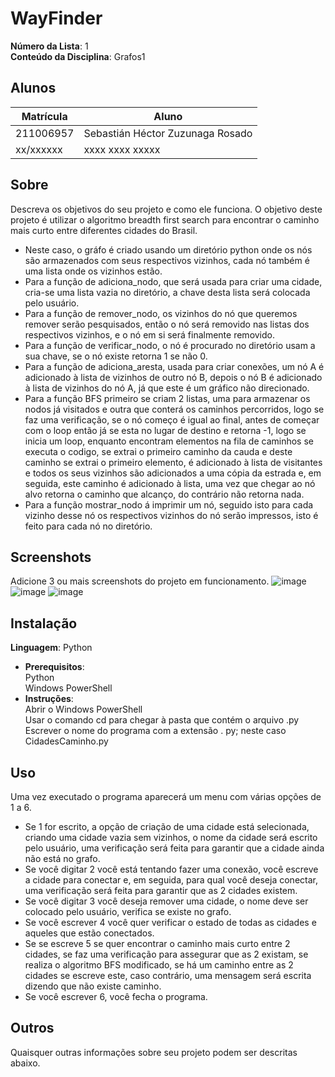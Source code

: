 # WayFinder

**Número da Lista**: 1<br>
**Conteúdo da Disciplina**: Grafos1<br>

## Alunos
|Matrícula | Aluno |
| -- | -- |
| 211006957  |  Sebastián Héctor Zuzunaga Rosado |
| xx/xxxxxx  |  xxxx xxxx xxxxx |

## Sobre 
Descreva os objetivos do seu projeto e como ele funciona. 
O objetivo deste projeto é utilizar o algoritmo breadth first search para encontrar o caminho mais curto entre diferentes cidades do Brasil.
- Neste caso, o gráfo é criado usando um diretório python onde os nós são armazenados com seus respectivos vizinhos, cada nó também é uma lista onde os vizinhos estão.
- Para a função de adiciona_nodo, que será usada para criar uma cidade, cria-se uma lista vazia no diretório, a chave desta lista será colocada pelo usuário.
- Para a função de remover_nodo, os vizinhos do nó que queremos remover serão pesquisados, então o nó será removido nas listas dos respectivos vizinhos, e o nó em si será finalmente removido.
- Para a função de verificar_nodo, o nó é procurado no diretório usam a sua chave, se o nó existe retorna 1 se não 0.
- Para a função de adiciona_aresta, usada para criar conexões, um nó A é adicionado à lista de vizinhos de outro nó B, depois o nó B é adicionado à lista de vizinhos do nó A, já que este é um gráfico não direcionado.
- Para a função BFS primeiro se criam 2 listas, uma para armazenar os nodos já visitados e outra que conterá os caminhos percorridos, logo se faz uma verificação, se o nó começo é igual ao final, antes de começar com o loop então já se esta no lugar de destino e retorna -1, logo se inicia um loop, enquanto encontram elementos na fila de caminhos se executa o codigo, se extrai o primeiro caminho da cauda e deste caminho se extrai o primeiro elemento, é adicionado à lista de visitantes e todos os seus vizinhos são adicionados a uma cópia da estrada e, em seguida, este caminho é adicionado à lista, uma vez que chegar ao nó alvo retorna o caminho que alcanço, do contrário não retorna nada.
- Para a função mostrar_nodo á imprimir um nó, seguido isto para cada vizinho desse nó os respectivos vizinhos do nó serão impressos, isto é feito para cada nó no diretório.

## Screenshots
Adicione 3 ou mais screenshots do projeto em funcionamento.
![image](https://github.com/sebazac332/Projeto-1-PA/assets/98188828/2774dce6-1ca9-4167-8681-671054506125)
![image](https://github.com/sebazac332/Projeto-1-PA/assets/98188828/69573d6b-be7f-4bf0-826c-a9974bec8702)
![image](https://github.com/sebazac332/Projeto-1-PA/assets/98188828/5b14e5e4-4c68-4fd2-adad-33ebe291424e)


## Instalação 
**Linguagem**: Python<br>
- **Prerequisitos**:<br>
  Python<br>
  Windows PowerShell<br>
- **Instruções**:<br>
  Abrir o Windows PowerShell<br>
  Usar o comando cd para chegar à pasta que contém o arquivo .py<br>
  Escrever o nome do programa com a extensão . py; neste caso CidadesCaminho.py<br>

## Uso <br>
Uma vez executado o programa aparecerá um menu com várias opções de 1 a 6.<br>
- Se 1 for escrito, a opção de criação de uma cidade está selecionada, criando uma cidade vazia sem vizinhos, o nome da cidade será escrito pelo usuário, uma verificação será feita para garantir que a cidade ainda não está no grafo.
- Se você digitar 2 você está tentando fazer uma conexão, você escreve a cidade para conectar e, em seguida, para qual você deseja conectar, uma verificação será feita para garantir que as 2 cidades existem.
- Se você digitar 3 você deseja remover uma cidade, o nome deve ser colocado pelo usuário, verifica se existe no grafo.
- Se você escrever 4 você quer verificar o estado de todas as cidades e aqueles que estão conectados.
- Se se escreve 5 se quer encontrar o caminho mais curto entre 2 cidades, se faz uma verificação para assegurar que as 2 existam, se realiza o algoritmo BFS modificado, se há um caminho entre as 2 cidades se escreve este, caso contrário, uma mensagem será escrita dizendo que não existe caminho.
- Se você escrever 6, você fecha o programa.

## Outros 
Quaisquer outras informações sobre seu projeto podem ser descritas abaixo.




